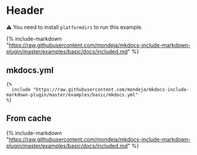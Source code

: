 # Header

:warning: You need to install `platformdirs` to run this example.

{%
  include-markdown "https://raw.githubusercontent.com/mondeja/mkdocs-include-markdown-plugin/master/examples/basic/docs/included.md"
%}

## mkdocs.yml

```
{%
  include "https://raw.githubusercontent.com/mondeja/mkdocs-include-markdown-plugin/master/examples/basic/mkdocs.yml"
%}
```

## From cache

{%
  include-markdown "https://raw.githubusercontent.com/mondeja/mkdocs-include-markdown-plugin/master/examples/basic/docs/included.md"
%}
